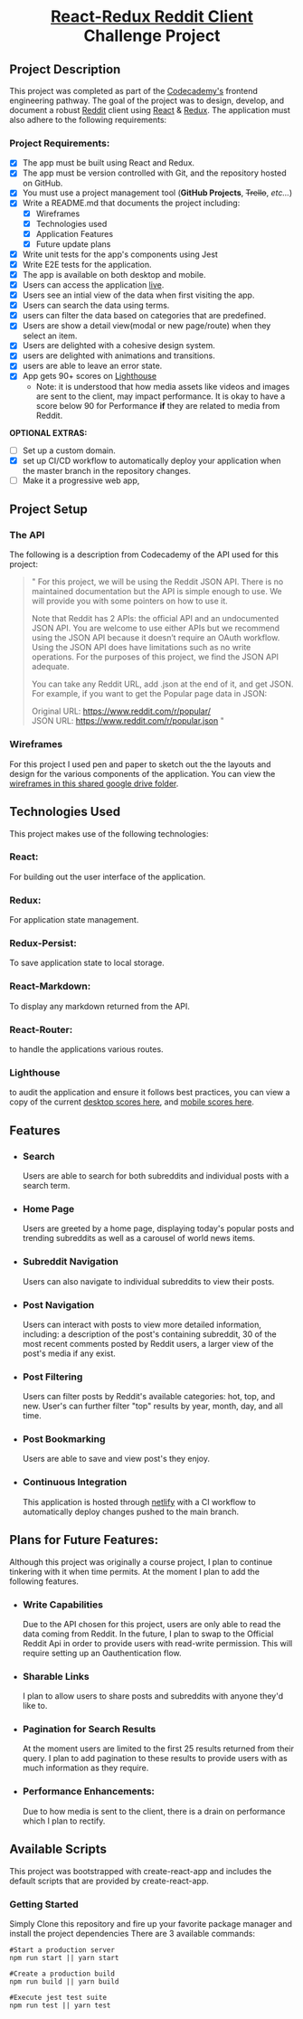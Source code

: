 # <div align=center>[React-Redux Reddit Client](https://modest-bassi-524857.netlify.app/) <br/> <div align=center> Challenge Project

## Project Description

This project was completed as part of the [Codecademy's](https://www.codecademy.com/) frontend engineering pathway. The goal of the project was to design, develop, and document a robust [Reddit](https://www.reddit.com/) client using [React](https://reactjs.org/) & [Redux](https://redux.js.org/). The application must also adhere to the following requirements:

### **Project Requirements:**

- [x] The app must be built using React and Redux.
- [x] The app must be version controlled with Git, and the repository hosted on GitHub.
- [x] You must use a project management tool (**GitHub Projects**, ~~Trello~~, _etc..._)
- [x] Write a README.md that documents the project including:
  - [x] Wireframes
  - [x] Technologies used
  - [x] Application Features
  - [x] Future update plans
- [x] Write unit tests for the app's components using Jest
- [x] Write E2E tests for the application.
- [x] The app is available on both desktop and mobile.
- [x] Users can access the application [live](https://modest-bassi-524857.netlify.app/).
- [x] Users see an intial view of the data when first visiting the app.
- [x] Users can search the data using terms.
- [x] users can filter the data based on categories that are predefined.
- [x] Users are show a detail view(modal or new page/route) when they select an item.
- [x] Users are delighted with a cohesive design system.
- [x] users are delighted with animations and transitions.
- [x] users are able to leave an error state.
- [x] App gets 90+ scores on [Lighthouse](https://web.dev/measure/)
  - Note: it is understood that how media assets like videos and images are sent to the client, may impact performance. It is okay to have a score below 90 for Performance **if** they are related to media from Reddit.

**OPTIONAL EXTRAS:**

- [ ] Set up a custom domain.
- [x] set up CI/CD workflow to automatically deploy your application when the master branch in the repository changes.
- [ ] Make it a progressive web app,

## Project Setup

### **The API**

The following is a description from Codecademy of the API used for this project:

> " For this project, we will be using the Reddit JSON API. There is no maintained documentation but the API is simple enough to use. We will provide you with some pointers on how to use it.
>
> Note that Reddit has 2 APIs: the official API and an undocumented JSON API. You are welcome to use either APIs but we recommend using the JSON API because it doesn’t require an OAuth workflow. Using the JSON API does have limitations such as no write operations. For the purposes of this project, we find the JSON API adequate.
>
> You can take any Reddit URL, add .json at the end of it, and get JSON. For example, if you want to get the Popular page data in JSON:
>
> Original URL: https://www.reddit.com/r/popular/<br>
> JSON URL: https://www.reddit.com/r/popular.json "

### **Wireframes**

For this project I used pen and paper to sketch out the the layouts and design for the various components of the application. You can view the [wireframes in this shared google drive folder](https://drive.google.com/drive/u/0/folders/1-3_-mmoRuCtq_8cmj6fGyj6nWEXLgJ4H).

## Technologies Used

This project makes use of the following technologies:

### **React:**

For building out the user interface of the application.

### **Redux:**

For application state management.

### **Redux-Persist:**

To save application state to local storage.

### **React-Markdown:**

To display any markdown returned from the API.

### **React-Router:**

to handle the applications various routes.

### **Lighthouse**

to audit the application and ensure it follows best practices, you can view a copy of the current [desktop scores here](./public/desktop_lighthouse_scores.pdf), and [mobile scores here](./public/mobile_lighthouse_scores.pdf).

## Features

- ### Search
  Users are able to search for both subreddits and individual posts with a search term.
- ### Home Page
  Users are greeted by a home page, displaying today's popular posts and trending subreddits as well as a carousel of world news items.
- ### Subreddit Navigation
  Users can also navigate to individual subreddits to view their posts.
- ### Post Navigation
  Users can interact with posts to view more detailed information, including: a description of the post's containing subreddit, 30 of the most recent comments posted by Reddit users, a larger view of the post's media if any exist.
- ### Post Filtering
  Users can filter posts by Reddit's available categories: hot, top, and new. User's can further filter "top" results by year, month, day, and all time.
- ### Post Bookmarking
  Users are able to save and view post's they enjoy.
- ### Continuous Integration
  This application is hosted through [netlify](https://www.netlify.com/) with a CI workflow to automatically deploy changes pushed to the main branch.

## Plans for Future Features:

Although this project was originally a course project, I plan to continue tinkering with it when time permits. At the moment I plan to add the following features.

- ### Write Capabilities
  Due to the API chosen for this project, users are only able to read the data coming from Reddit. In the future, I plan to swap to the Official Reddit Api in order to provide users with read-write permission. This will require setting up an Oauthentication flow.
- ### Sharable Links
  I plan to allow users to share posts and subreddits with anyone they'd like to.
- ### Pagination for Search Results
  At the moment users are limited to the first 25 results returned from their query. I plan to add pagination to these results to provide users with as much information as they require.
- ### Performance Enhancements:
  Due to how media is sent to the client, there is a drain on performance which I plan to rectify.

## Available Scripts

This project was bootstrapped with create-react-app and includes the default scripts that are provided by create-react-app.

### **Getting Started**

Simply Clone this repository and fire up your favorite package manager and install the project dependencies There are 3 available commands:

```
#Start a production server
npm run start || yarn start

#Create a production build
npm run build || yarn build

#Execute jest test suite
npm run test || yarn test
```
